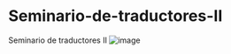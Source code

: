 # Seminario-de-traductores-II
Seminario de traductores II
![image](https://github.com/luisalfello/SSeminario-de-traductores-II/assets/84816868/345cf91d-3880-4939-8ebf-850be1352cbb)

